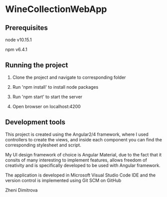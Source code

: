 # WineCollectionWebApp



## Prerequisites 

  node v10.15.1
	
  npm v6.4.1


## Running the project

  1. Clone the project and navigate to corresponding folder
	
	
  2. Run 'npm install' to install node packages
	
	
  3. Run 'npm start' to start the server
	
	
  4. Open browser on localhost:4200
	

## Development tools

  This project is created using the Angular2/4 framework, where I used controllers to create the views, and inside each component you can find the corresponding stylesheet and script.
	
  My UI design framework of choice is Angular Material, due to the fact that it consits of many interesting to implement features, allows freedom of creativity and is specifically developed to be used with Angular framework.
	
  The application is developed in Microsoft Visual Studio Code IDE and the version control is implemented using Git SCM on GitHub


Zheni Dimitrova
